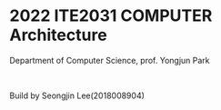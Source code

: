 # 2022 ITE2031 COMPUTER Architecture
Department of Computer Science, prof. Yongjun Park

<br>

Build by Seongjin Lee(2018008904)

